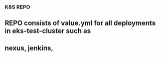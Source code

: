 ### K8S REPO 

## REPO consists of value.yml for all deployments in eks-test-cluster such as 
## nexus, jenkins, 
